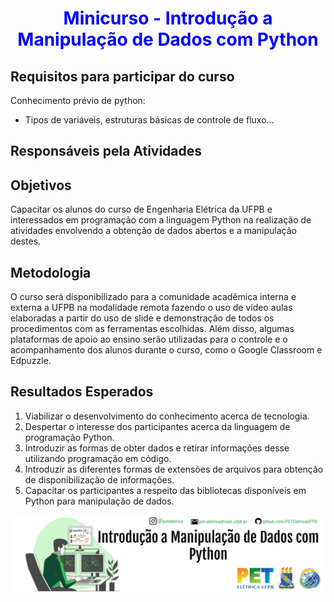 <h1 Align='center'>
  <font color='blue'>
      Minicurso - Introdução a Manipulação de Dados com Python
  </font>
</h1>

## Requisitos para participar do curso
Conhecimento prévio de python:
  * Tipos de variáveis, estruturas básicas de controle de fluxo…


## Responsáveis pela Atividades

## Objetivos
Capacitar os alunos do curso de Engenharia Elétrica da UFPB e interessados em programação com a linguagem Python na realização de atividades envolvendo a obtenção de dados abertos e a manipulação destes.

## Metodologia
O curso será disponibilizado para a comunidade acadêmica interna e externa a UFPB na modalidade remota fazendo o uso de vídeo aulas elaboradas a partir do uso de slide e demonstração de todos os procedimentos com as ferramentas escolhidas. Além disso, algumas plataformas de apoio ao ensino serão utilizadas para o controle e o acompanhamento dos alunos durante o curso, como o Google Classroom e Edpuzzle.

## Resultados Esperados
  1. Viabilizar o desenvolvimento do conhecimento acerca de tecnologia.
  2. Despertar o interesse dos participantes acerca da linguagem de programação Python.
  3. Introduzir as formas de obter dados e retirar informações desse utilizando programação em código.
  4. Introduzir as diferentes formas de extensões de arquivos para obtenção de disponibilização de informações.
  5. Capacitar os participantes a respeito das bibliotecas disponíveis em Python para manipulação de dados.


<a href="https://github.com/PETEletricaUFPB">
  <img src="./images/tema_google_forms.jpg">
</a>
